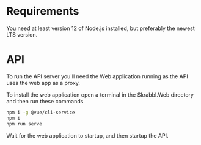 # Requirements

You need at least version 12 of Node.js installed, but preferably the newest LTS version.

# API

To run the API server you'll need the Web application running as the API uses the web app as a proxy.

To install the web application open a terminal in the Skrabbl.Web directory and then run these commands
```bash
npm i -g @vue/cli-service
npm i
npm run serve
```

Wait for the web application to startup, and then startup the API.


